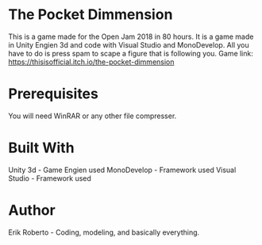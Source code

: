 # The Pocket Dimmension
This is a game made for the Open Jam 2018 in 80 hours. It is a game made in Unity Engien 3d and code with Visual Studio and MonoDevelop.
All you have to do is press spam to scape a figure that is following you. Game link: https://thisisofficial.itch.io/the-pocket-dimmension

# Prerequisites
You will need WinRAR or any other file compresser.

# Built With
Unity 3d - Game Engien used
MonoDevelop - Framework used
Visual Studio - Framework used

# Author
Erik Roberto - Coding, modeling, and basically everything.

